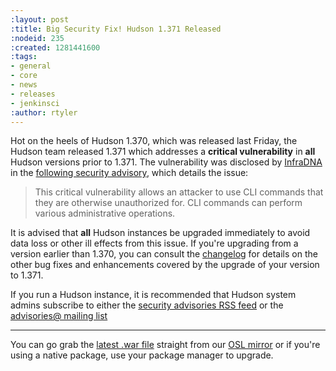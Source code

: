 ```yaml
---
:layout: post
:title: Big Security Fix! Hudson 1.371 Released
:nodeid: 235
:created: 1281441600
:tags:
- general
- core
- news
- releases
- jenkinsci
:author: rtyler
---
```

Hot on the heels of Hudson 1.370, which was released last Friday, the Hudson team released 1.371 which addresses a **critical vulnerability** in **all** Hudson versions prior to 1.371. The vulnerability was disclosed by [InfraDNA](https://infradna.com) in the [following security advisory](https://infradna.com/content/security-advisory-2010-08-09), which details the issue:

> This critical vulnerability allows an attacker to use CLI commands that they are otherwise unauthorized for. CLI commands can perform various administrative operations.

It is advised that **all** Hudson instances be upgraded immediately to avoid data loss or other ill effects from this issue. If you're upgrading from a version earlier than 1.370, you can consult the [changelog](/changelog) for details on the other bug fixes and enhancements covered by the upgrade of your version to 1.371.


If you run a Hudson instance, it is recommended that Hudson system admins subscribe to either the [security advisories RSS feed](https://feeds.feedburner.com/hudson-security-advisories) or the [advisories@ mailing list](/mailing-lists/#jenkinsci-advisories-googlegroups-com)
<!--break-->
----

You can go grab the [latest .war file](https://ftp.osuosl.org/pub/hudson/war/1.371/hudson.war) straight from our [OSL mirror](https://www.osuosl.org) or if you're using a native package, use your package manager to upgrade.
